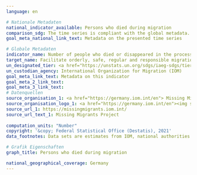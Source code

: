 ```yaml
---
language: en    

# Nationale Metadaten    
national_indicator_available: Persons who died during migration    
comparison_sdg: The time series is compliant with the global metadata.    
goal_meta_national_link_text: Metadata on the presented time series    

# Globale Metadaten    
indicator_name: Number of people who died or disappeared in the process of migration towards an international destination    
target_name: Facilitate orderly, safe, regular and responsible migration and mobility of people, including through the implementation of planned and well-managed migration policies    
un_designated_tier: <a href="https://unstats.un.org/sdgs/iaeg-sdgs/tier-classification/" title="Click here for more information on the UN tier classification."  target="_blank">Tier I</a>    
un_custodian_agency: International Organization for Migration (IOM)    
goal_meta_link_text: Metadata on this indicator    
goal_meta_2_link_text:     
goal_meta_3_link_text:         
# Datenquellen
source_organisation_1: <a href="https://germany.iom.int/en"> Missing Migrants Project of the International Organization for Migration (IOM) </a>
source_organisation_logo_1: <a href="https://germany.iom.int/en"><img src="https://g205sdgs.github.io/sdg-indicators/public/OrgImgEn/iom.png" alt="Logo iom" style="height:60px; width:148px"/></a>
source_url_1: https://missingmigrants.iom.int/
source_url_text_1: Missing Migrants Project
    
computation_units: "Number"    
copyright: '&copy; Federal Statistical Office (Destatis), 2021'    
data_footnotes: Data sets are estimates from IOM, national authorities and media sources.<br>• Data is only available from 2014.    

# Grafik Eigenschaften    
graph_title: Persons who died during migration    

national_geographical_coverage: Germany    
---
```


<span></span>